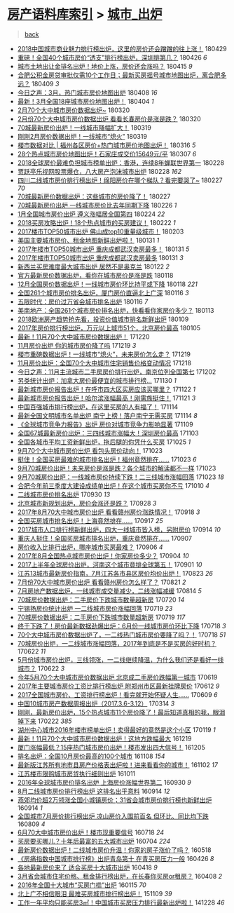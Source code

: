 [房产语料库索引](../../README.md)  > [城市_出炉](城市_出炉.md)
====
> [back](../README.md)

- [2018中国城市商业魅力排行榜出炉，这里的房价还会蹭蹭的往上涨！](http://jkwz.applinzi.com/ittc/7097371943122764806.html#2018%E4%B8%AD%E5%9B%BD%E5%9F%8E%E5%B8%82%E5%95%86%E4%B8%9A%E9%AD%85%E5%8A%9B%E6%8E%92%E8%A1%8C%E6%A6%9C%E5%87%BA%E7%82%89%EF%BC%8C%E8%BF%99%E9%87%8C%E7%9A%84%E6%88%BF%E4%BB%B7%E8%BF%98%E4%BC%9A%E8%B9%AD%E8%B9%AD%E7%9A%84%E5%BE%80%E4%B8%8A%E6%B6%A8%EF%BC%81) 180429  
- [重磅！全国40个城市房价“透支”排行榜出炉，深圳排第几？](http://jkwz.applinzi.com/ittc/7096356630105162758.html#%E9%87%8D%E7%A3%85%EF%BC%81%E5%85%A8%E5%9B%BD40%E4%B8%AA%E5%9F%8E%E5%B8%82%E6%88%BF%E4%BB%B7%E2%80%9C%E9%80%8F%E6%94%AF%E2%80%9D%E6%8E%92%E8%A1%8C%E6%A6%9C%E5%87%BA%E7%82%89%EF%BC%8C%E6%B7%B1%E5%9C%B3%E6%8E%92%E7%AC%AC%E5%87%A0%EF%BC%9F) 180426 *6* 
- [城市土地出让金排名出炉！地价上涨，房价还会涨吗？](http://jkwz.applinzi.com/ittc/7092165642876879883.html#%E5%9F%8E%E5%B8%82%E5%9C%9F%E5%9C%B0%E5%87%BA%E8%AE%A9%E9%87%91%E6%8E%92%E5%90%8D%E5%87%BA%E7%82%89%EF%BC%81%E5%9C%B0%E4%BB%B7%E4%B8%8A%E6%B6%A8%EF%BC%8C%E6%88%BF%E4%BB%B7%E8%BF%98%E4%BC%9A%E6%B6%A8%E5%90%97%EF%BC%9F) 180415 *9* 
- [合肥公积金房贷审批仅需10个工作日；最新买房摇号城市地图出炉，离合肥多远？](http://jkwz.applinzi.com/ittc/7090080698952320010.html#%E5%90%88%E8%82%A5%E5%85%AC%E7%A7%AF%E9%87%91%E6%88%BF%E8%B4%B7%E5%AE%A1%E6%89%B9%E4%BB%85%E9%9C%8010%E4%B8%AA%E5%B7%A5%E4%BD%9C%E6%97%A5%EF%BC%9B%E6%9C%80%E6%96%B0%E4%B9%B0%E6%88%BF%E6%91%87%E5%8F%B7%E5%9F%8E%E5%B8%82%E5%9C%B0%E5%9B%BE%E5%87%BA%E7%82%89%EF%BC%8C%E7%A6%BB%E5%90%88%E8%82%A5%E5%A4%9A%E8%BF%9C%EF%BC%9F) 180409 *3* 
- [今日之声：3月，热门城市房价地图出炉](http://jkwz.applinzi.com/ittc/7089513853228680203.html#%E4%BB%8A%E6%97%A5%E4%B9%8B%E5%A3%B0%EF%BC%9A3%E6%9C%88%EF%BC%8C%E7%83%AD%E9%97%A8%E5%9F%8E%E5%B8%82%E6%88%BF%E4%BB%B7%E5%9C%B0%E5%9B%BE%E5%87%BA%E7%82%89) 180408 *16* 
- [最新！3月全国18座城市房价地图出炉！](http://jkwz.applinzi.com/ittc/7088068670272308235.html#%E6%9C%80%E6%96%B0%EF%BC%813%E6%9C%88%E5%85%A8%E5%9B%BD18%E5%BA%A7%E5%9F%8E%E5%B8%82%E6%88%BF%E4%BB%B7%E5%9C%B0%E5%9B%BE%E5%87%BA%E7%82%89%EF%BC%81) 180404 *1* 
- [2月70个大中城市房价数据出炉~](http://jkwz.applinzi.com/ittc/7082510091901469713.html#2%E6%9C%8870%E4%B8%AA%E5%A4%A7%E4%B8%AD%E5%9F%8E%E5%B8%82%E6%88%BF%E4%BB%B7%E6%95%B0%E6%8D%AE%E5%87%BA%E7%82%89%7E) 180320  
- [2月份70个大中城市房价数据出炉 看看长春房价是涨是跌？](http://jkwz.applinzi.com/ittc/7082478171364787206.html#2%E6%9C%88%E4%BB%BD70%E4%B8%AA%E5%A4%A7%E4%B8%AD%E5%9F%8E%E5%B8%82%E6%88%BF%E4%BB%B7%E6%95%B0%E6%8D%AE%E5%87%BA%E7%82%89+%E7%9C%8B%E7%9C%8B%E9%95%BF%E6%98%A5%E6%88%BF%E4%BB%B7%E6%98%AF%E6%B6%A8%E6%98%AF%E8%B7%8C%EF%BC%9F) 180320  
- [70城最新房价出炉！一线城市降幅扩大！](http://jkwz.applinzi.com/ittc/7082198726812894224.html#70%E5%9F%8E%E6%9C%80%E6%96%B0%E6%88%BF%E4%BB%B7%E5%87%BA%E7%82%89%EF%BC%81%E4%B8%80%E7%BA%BF%E5%9F%8E%E5%B8%82%E9%99%8D%E5%B9%85%E6%89%A9%E5%A4%A7%EF%BC%81) 180319  
- [刚刚2月房价数据出炉！一线城市“熄火”](http://jkwz.applinzi.com/ittc/7082195696751215623.html#%E5%88%9A%E5%88%9A2%E6%9C%88%E6%88%BF%E4%BB%B7%E6%95%B0%E6%8D%AE%E5%87%BA%E7%82%89%EF%BC%81%E4%B8%80%E7%BA%BF%E5%9F%8E%E5%B8%82%E2%80%9C%E7%86%84%E7%81%AB%E2%80%9D) 180319  
- [楼市数据对比 | 福州各区房价+热门城市房价地图出炉！](http://jkwz.applinzi.com/ittc/7081167858430379015.html#%E6%A5%BC%E5%B8%82%E6%95%B0%E6%8D%AE%E5%AF%B9%E6%AF%94+%7C+%E7%A6%8F%E5%B7%9E%E5%90%84%E5%8C%BA%E6%88%BF%E4%BB%B7%2B%E7%83%AD%E9%97%A8%E5%9F%8E%E5%B8%82%E6%88%BF%E4%BB%B7%E5%9C%B0%E5%9B%BE%E5%87%BA%E7%82%89%EF%BC%81) 180316 *5* 
- [28个热点城市房价地图出炉！石家庄成交价15649元/平](http://jkwz.applinzi.com/ittc/7077848421602165777.html#28%E4%B8%AA%E7%83%AD%E7%82%B9%E5%9F%8E%E5%B8%82%E6%88%BF%E4%BB%B7%E5%9C%B0%E5%9B%BE%E5%87%BA%E7%82%89%EF%BC%81%E7%9F%B3%E5%AE%B6%E5%BA%84%E6%88%90%E4%BA%A4%E4%BB%B715649%E5%85%83%2F%E5%B9%B3) 180307 *6* 
- [2018全球房价最难负担城市榜单出炉：香港，连续8年蝉联世界第一](http://jkwz.applinzi.com/ittc/7075187309811336208.html#2018%E5%85%A8%E7%90%83%E6%88%BF%E4%BB%B7%E6%9C%80%E9%9A%BE%E8%B4%9F%E6%8B%85%E5%9F%8E%E5%B8%82%E6%A6%9C%E5%8D%95%E5%87%BA%E7%82%89%EF%BC%9A%E9%A6%99%E6%B8%AF%EF%BC%8C%E8%BF%9E%E7%BB%AD8%E5%B9%B4%E8%9D%89%E8%81%94%E4%B8%96%E7%95%8C%E7%AC%AC%E4%B8%80) 180228  
- [贾跃亭乐视网股票爆仓，八大房产泡沫城市出炉](http://jkwz.applinzi.com/ittc/7075122120499921927.html#%E8%B4%BE%E8%B7%83%E4%BA%AD%E4%B9%90%E8%A7%86%E7%BD%91%E8%82%A1%E7%A5%A8%E7%88%86%E4%BB%93%EF%BC%8C%E5%85%AB%E5%A4%A7%E6%88%BF%E4%BA%A7%E6%B3%A1%E6%B2%AB%E5%9F%8E%E5%B8%82%E5%87%BA%E7%82%89) 180228 *162* 
- [四川二线城市房价排行榜出炉！绵阳房价在哪个梯队？看完要哭了~](http://jkwz.applinzi.com/ittc/7074776404271301639.html#%E5%9B%9B%E5%B7%9D%E4%BA%8C%E7%BA%BF%E5%9F%8E%E5%B8%82%E6%88%BF%E4%BB%B7%E6%8E%92%E8%A1%8C%E6%A6%9C%E5%87%BA%E7%82%89%EF%BC%81%E7%BB%B5%E9%98%B3%E6%88%BF%E4%BB%B7%E5%9C%A8%E5%93%AA%E4%B8%AA%E6%A2%AF%E9%98%9F%EF%BC%9F%E7%9C%8B%E5%AE%8C%E8%A6%81%E5%93%AD%E4%BA%86%7E) 180227 *70* 
- [70城最新房价数据出炉：这些城市的房价降了！](http://jkwz.applinzi.com/ittc/7074683857628824587.html#70%E5%9F%8E%E6%9C%80%E6%96%B0%E6%88%BF%E4%BB%B7%E6%95%B0%E6%8D%AE%E5%87%BA%E7%82%89%EF%BC%9A%E8%BF%99%E4%BA%9B%E5%9F%8E%E5%B8%82%E7%9A%84%E6%88%BF%E4%BB%B7%E9%99%8D%E4%BA%86%EF%BC%81) 180227  
- [70城最新房价出炉 一线城市房价比去年同期下降](http://jkwz.applinzi.com/ittc/7074320695381459974.html#70%E5%9F%8E%E6%9C%80%E6%96%B0%E6%88%BF%E4%BB%B7%E5%87%BA%E7%82%89+%E4%B8%80%E7%BA%BF%E5%9F%8E%E5%B8%82%E6%88%BF%E4%BB%B7%E6%AF%94%E5%8E%BB%E5%B9%B4%E5%90%8C%E6%9C%9F%E4%B8%8B%E9%99%8D) 180226 *1* 
- [1月全国城市房价出炉 遵义涨幅居全国第四](http://jkwz.applinzi.com/ittc/7073699949131072519.html#1%E6%9C%88%E5%85%A8%E5%9B%BD%E5%9F%8E%E5%B8%82%E6%88%BF%E4%BB%B7%E5%87%BA%E7%82%89+%E9%81%B5%E4%B9%89%E6%B6%A8%E5%B9%85%E5%B1%85%E5%85%A8%E5%9B%BD%E7%AC%AC%E5%9B%9B) 180224 *22* 
- [2018买房攻略出炉！18个热点城市的买房建议！](http://jkwz.applinzi.com/ittc/7073010155816223754.html#2018%E4%B9%B0%E6%88%BF%E6%94%BB%E7%95%A5%E5%87%BA%E7%82%89%EF%BC%8118%E4%B8%AA%E7%83%AD%E7%82%B9%E5%9F%8E%E5%B8%82%E7%9A%84%E4%B9%B0%E6%88%BF%E5%BB%BA%E8%AE%AE%EF%BC%81) 180222 *1* 
- [2017楼市TOP50城市出炉 佛山成top10重量级城市！](http://jkwz.applinzi.com/ittc/7065728574546248721.html#2017%E6%A5%BC%E5%B8%82TOP50%E5%9F%8E%E5%B8%82%E5%87%BA%E7%82%89+%E4%BD%9B%E5%B1%B1%E6%88%90top10%E9%87%8D%E9%87%8F%E7%BA%A7%E5%9F%8E%E5%B8%82%EF%BC%81) 180203  
- [美国主要城市房价、租金地图新鲜出炉啦！](http://jkwz.applinzi.com/ittc/7064800711789773841.html#%E7%BE%8E%E5%9B%BD%E4%B8%BB%E8%A6%81%E5%9F%8E%E5%B8%82%E6%88%BF%E4%BB%B7%E3%80%81%E7%A7%9F%E9%87%91%E5%9C%B0%E5%9B%BE%E6%96%B0%E9%B2%9C%E5%87%BA%E7%82%89%E5%95%A6%EF%BC%81) 180131 *1* 
- [2017年楼市TOP50城市出炉 重庆成都武汉卖房最多！](http://jkwz.applinzi.com/ittc/7064753549286573066.html#2017%E5%B9%B4%E6%A5%BC%E5%B8%82TOP50%E5%9F%8E%E5%B8%82%E5%87%BA%E7%82%89+%E9%87%8D%E5%BA%86%E6%88%90%E9%83%BD%E6%AD%A6%E6%B1%89%E5%8D%96%E6%88%BF%E6%9C%80%E5%A4%9A%EF%BC%81) 180131 *5* 
- [2017年楼市TOP50城市出炉 重庆成都武汉卖房最多](http://jkwz.applinzi.com/ittc/7064636763211826182.html#2017%E5%B9%B4%E6%A5%BC%E5%B8%82TOP50%E5%9F%8E%E5%B8%82%E5%87%BA%E7%82%89+%E9%87%8D%E5%BA%86%E6%88%90%E9%83%BD%E6%AD%A6%E6%B1%89%E5%8D%96%E6%88%BF%E6%9C%80%E5%A4%9A) 180131 *3* 
- [新西兰买房难度最大城市出炉 居然不是奥克兰](http://jkwz.applinzi.com/ittc/7061329734388941834.html#%E6%96%B0%E8%A5%BF%E5%85%B0%E4%B9%B0%E6%88%BF%E9%9A%BE%E5%BA%A6%E6%9C%80%E5%A4%A7%E5%9F%8E%E5%B8%82%E5%87%BA%E7%82%89+%E5%B1%85%E7%84%B6%E4%B8%8D%E6%98%AF%E5%A5%A5%E5%85%8B%E5%85%B0) 180122 *2* 
- [官方最新房价数据出炉，看你在城市房价是涨是跌](http://jkwz.applinzi.com/ittc/7059912957046031366.html#%E5%AE%98%E6%96%B9%E6%9C%80%E6%96%B0%E6%88%BF%E4%BB%B7%E6%95%B0%E6%8D%AE%E5%87%BA%E7%82%89%EF%BC%8C%E7%9C%8B%E4%BD%A0%E5%9C%A8%E5%9F%8E%E5%B8%82%E6%88%BF%E4%BB%B7%E6%98%AF%E6%B6%A8%E6%98%AF%E8%B7%8C) 180118  
- [12月全国房价数据出炉！一线城市房价环比持平或下降](http://jkwz.applinzi.com/ittc/7059850782340285457.html#12%E6%9C%88%E5%85%A8%E5%9B%BD%E6%88%BF%E4%BB%B7%E6%95%B0%E6%8D%AE%E5%87%BA%E7%82%89%EF%BC%81%E4%B8%80%E7%BA%BF%E5%9F%8E%E5%B8%82%E6%88%BF%E4%BB%B7%E7%8E%AF%E6%AF%94%E6%8C%81%E5%B9%B3%E6%88%96%E4%B8%8B%E9%99%8D) 180118 *221* 
- [全国261个城市房价排名出炉，厦门房价直逼北上广深](http://jkwz.applinzi.com/ittc/7059281717745943568.html#%E5%85%A8%E5%9B%BD261%E4%B8%AA%E5%9F%8E%E5%B8%82%E6%88%BF%E4%BB%B7%E6%8E%92%E5%90%8D%E5%87%BA%E7%82%89%EF%BC%8C%E5%8E%A6%E9%97%A8%E6%88%BF%E4%BB%B7%E7%9B%B4%E9%80%BC%E5%8C%97%E4%B8%8A%E5%B9%BF%E6%B7%B1) 180116 *3* 
- [五限时代：房价过万省会城市排名出炉](http://jkwz.applinzi.com/ittc/7059170748256486416.html#%E4%BA%94%E9%99%90%E6%97%B6%E4%BB%A3%EF%BC%9A%E6%88%BF%E4%BB%B7%E8%BF%87%E4%B8%87%E7%9C%81%E4%BC%9A%E5%9F%8E%E5%B8%82%E6%8E%92%E5%90%8D%E5%87%BA%E7%82%89) 180116 *7* 
- [美南地产：全国261个城市房价排名出炉，快看看你家房价多少？](http://jkwz.applinzi.com/ittc/7058023132638479366.html#%E7%BE%8E%E5%8D%97%E5%9C%B0%E4%BA%A7%EF%BC%9A%E5%85%A8%E5%9B%BD261%E4%B8%AA%E5%9F%8E%E5%B8%82%E6%88%BF%E4%BB%B7%E6%8E%92%E5%90%8D%E5%87%BA%E7%82%89%EF%BC%8C%E5%BF%AB%E7%9C%8B%E7%9C%8B%E4%BD%A0%E5%AE%B6%E6%88%BF%E4%BB%B7%E5%A4%9A%E5%B0%91%EF%BC%9F) 180113  
- [2018欧洲房产趋势抢先看，投资价值城市排名新鲜出炉](http://jkwz.applinzi.com/ittc/7056514673656988682.html#2018%E6%AC%A7%E6%B4%B2%E6%88%BF%E4%BA%A7%E8%B6%8B%E5%8A%BF%E6%8A%A2%E5%85%88%E7%9C%8B%EF%BC%8C%E6%8A%95%E8%B5%84%E4%BB%B7%E5%80%BC%E5%9F%8E%E5%B8%82%E6%8E%92%E5%90%8D%E6%96%B0%E9%B2%9C%E5%87%BA%E7%82%89) 180109  
- [2017年房价排行榜出炉，万元以上城市51个，北京房价最高](http://jkwz.applinzi.com/ittc/7055040695931241483.html#2017%E5%B9%B4%E6%88%BF%E4%BB%B7%E6%8E%92%E8%A1%8C%E6%A6%9C%E5%87%BA%E7%82%89%EF%BC%8C%E4%B8%87%E5%85%83%E4%BB%A5%E4%B8%8A%E5%9F%8E%E5%B8%8251%E4%B8%AA%EF%BC%8C%E5%8C%97%E4%BA%AC%E6%88%BF%E4%BB%B7%E6%9C%80%E9%AB%98) 180105  
- [最新！11月70个大中城市房价数据出炉！](http://jkwz.applinzi.com/ittc/7049202900339786769.html#%E6%9C%80%E6%96%B0%EF%BC%8111%E6%9C%8870%E4%B8%AA%E5%A4%A7%E4%B8%AD%E5%9F%8E%E5%B8%82%E6%88%BF%E4%BB%B7%E6%95%B0%E6%8D%AE%E5%87%BA%E7%82%89%EF%BC%81) 171220  
- [11月房价出炉 你的城市房价降了吗](http://jkwz.applinzi.com/ittc/7048757259721507857.html#11%E6%9C%88%E6%88%BF%E4%BB%B7%E5%87%BA%E7%82%89+%E4%BD%A0%E7%9A%84%E5%9F%8E%E5%B8%82%E6%88%BF%E4%BB%B7%E9%99%8D%E4%BA%86%E5%90%97) 171219 *3* 
- [楼市重磅数据出炉！一线城市“熄火”，未来房价怎么走？](http://jkwz.applinzi.com/ittc/7048710931113051153.html#%E6%A5%BC%E5%B8%82%E9%87%8D%E7%A3%85%E6%95%B0%E6%8D%AE%E5%87%BA%E7%82%89%EF%BC%81%E4%B8%80%E7%BA%BF%E5%9F%8E%E5%B8%82%E2%80%9C%E7%86%84%E7%81%AB%E2%80%9D%EF%BC%8C%E6%9C%AA%E6%9D%A5%E6%88%BF%E4%BB%B7%E6%80%8E%E4%B9%88%E8%B5%B0%EF%BC%9F) 171219  
- [11月房价出炉：全国70个大中城市住宅销售价格变动情况](http://jkwz.applinzi.com/ittc/7048462745647711248.html#11%E6%9C%88%E6%88%BF%E4%BB%B7%E5%87%BA%E7%82%89%EF%BC%9A%E5%85%A8%E5%9B%BD70%E4%B8%AA%E5%A4%A7%E4%B8%AD%E5%9F%8E%E5%B8%82%E4%BD%8F%E5%AE%85%E9%94%80%E5%94%AE%E4%BB%B7%E6%A0%BC%E5%8F%98%E5%8A%A8%E6%83%85%E5%86%B5) 171218  
- [今日之声：11月主流城市二手房房价排行出炉，南京位列全国第七](http://jkwz.applinzi.com/ittc/7042613662487938064.html#%E4%BB%8A%E6%97%A5%E4%B9%8B%E5%A3%B0%EF%BC%9A11%E6%9C%88%E4%B8%BB%E6%B5%81%E5%9F%8E%E5%B8%82%E4%BA%8C%E6%89%8B%E6%88%BF%E6%88%BF%E4%BB%B7%E6%8E%92%E8%A1%8C%E5%87%BA%E7%82%89%EF%BC%8C%E5%8D%97%E4%BA%AC%E4%BD%8D%E5%88%97%E5%85%A8%E5%9B%BD%E7%AC%AC%E4%B8%83) 171202  
- [另类统计出炉：加拿大房价最便宜的城市排行榜...](http://jkwz.applinzi.com/ittc/7041703401610544145.html#%E5%8F%A6%E7%B1%BB%E7%BB%9F%E8%AE%A1%E5%87%BA%E7%82%89%EF%BC%9A%E5%8A%A0%E6%8B%BF%E5%A4%A7%E6%88%BF%E4%BB%B7%E6%9C%80%E4%BE%BF%E5%AE%9C%E7%9A%84%E5%9F%8E%E5%B8%82%E6%8E%92%E8%A1%8C%E6%A6%9C...) 171130 *1* 
- [最新城市房价报告出炉！在呼市四大区买房应该买哪里？](http://jkwz.applinzi.com/ittc/7038689215406146576.html#%E6%9C%80%E6%96%B0%E5%9F%8E%E5%B8%82%E6%88%BF%E4%BB%B7%E6%8A%A5%E5%91%8A%E5%87%BA%E7%82%89%EF%BC%81%E5%9C%A8%E5%91%BC%E5%B8%82%E5%9B%9B%E5%A4%A7%E5%8C%BA%E4%B9%B0%E6%88%BF%E5%BA%94%E8%AF%A5%E4%B9%B0%E5%93%AA%E9%87%8C%EF%BC%9F) 171122 *1* 
- [最新城市房价报告出炉！哈尔滨涨幅最高！刚需族挺住！](http://jkwz.applinzi.com/ittc/7038309426283414545.html#%E6%9C%80%E6%96%B0%E5%9F%8E%E5%B8%82%E6%88%BF%E4%BB%B7%E6%8A%A5%E5%91%8A%E5%87%BA%E7%82%89%EF%BC%81%E5%93%88%E5%B0%94%E6%BB%A8%E6%B6%A8%E5%B9%85%E6%9C%80%E9%AB%98%EF%BC%81%E5%88%9A%E9%9C%80%E6%97%8F%E6%8C%BA%E4%BD%8F%EF%BC%81) 171121 *3* 
- [中国百强城市排行榜出炉，在这里买房的人有福了！](http://jkwz.applinzi.com/ittc/7035842236997174288.html#%E4%B8%AD%E5%9B%BD%E7%99%BE%E5%BC%BA%E5%9F%8E%E5%B8%82%E6%8E%92%E8%A1%8C%E6%A6%9C%E5%87%BA%E7%82%89%EF%BC%8C%E5%9C%A8%E8%BF%99%E9%87%8C%E4%B9%B0%E6%88%BF%E7%9A%84%E4%BA%BA%E6%9C%89%E7%A6%8F%E4%BA%86%EF%BC%81) 171114  
- [最新全国文明城市名单出炉 南宁上榜！落户南宁无需买房](http://jkwz.applinzi.com/ittc/7035821426270012433.html#%E6%9C%80%E6%96%B0%E5%85%A8%E5%9B%BD%E6%96%87%E6%98%8E%E5%9F%8E%E5%B8%82%E5%90%8D%E5%8D%95%E5%87%BA%E7%82%89+%E5%8D%97%E5%AE%81%E4%B8%8A%E6%A6%9C%EF%BC%81%E8%90%BD%E6%88%B7%E5%8D%97%E5%AE%81%E6%97%A0%E9%9C%80%E4%B9%B0%E6%88%BF) 171114 *8* 
- [《全球城市竞争力报告》出炉 房价对城市竞争力影响显著](http://jkwz.applinzi.com/ittc/7033964416083690513.html#%E3%80%8A%E5%85%A8%E7%90%83%E5%9F%8E%E5%B8%82%E7%AB%9E%E4%BA%89%E5%8A%9B%E6%8A%A5%E5%91%8A%E3%80%8B%E5%87%BA%E7%82%89+%E6%88%BF%E4%BB%B7%E5%AF%B9%E5%9F%8E%E5%B8%82%E7%AB%9E%E4%BA%89%E5%8A%9B%E5%BD%B1%E5%93%8D%E6%98%BE%E8%91%97) 171109  
- [全国67城最新房价出炉：三四线城市涨幅大！深圳房价最高](http://jkwz.applinzi.com/ittc/7031680375808590865.html#%E5%85%A8%E5%9B%BD67%E5%9F%8E%E6%9C%80%E6%96%B0%E6%88%BF%E4%BB%B7%E5%87%BA%E7%82%89%EF%BC%9A%E4%B8%89%E5%9B%9B%E7%BA%BF%E5%9F%8E%E5%B8%82%E6%B6%A8%E5%B9%85%E5%A4%A7%EF%BC%81%E6%B7%B1%E5%9C%B3%E6%88%BF%E4%BB%B7%E6%9C%80%E9%AB%98) 171103  
- [全国各城市平均工资新鲜出炉，拖后腿的你凭什么买房](http://jkwz.applinzi.com/ittc/7028326963700302864.html#%E5%85%A8%E5%9B%BD%E5%90%84%E5%9F%8E%E5%B8%82%E5%B9%B3%E5%9D%87%E5%B7%A5%E8%B5%84%E6%96%B0%E9%B2%9C%E5%87%BA%E7%82%89%EF%BC%8C%E6%8B%96%E5%90%8E%E8%85%BF%E7%9A%84%E4%BD%A0%E5%87%AD%E4%BB%80%E4%B9%88%E4%B9%B0%E6%88%BF) 171025 *1* 
- [9月70个大中城市房价出炉 看包头房价动向！](http://jkwz.applinzi.com/ittc/7027761769534194705.html#9%E6%9C%8870%E4%B8%AA%E5%A4%A7%E4%B8%AD%E5%9F%8E%E5%B8%82%E6%88%BF%E4%BB%B7%E5%87%BA%E7%82%89+%E7%9C%8B%E5%8C%85%E5%A4%B4%E6%88%BF%E4%BB%B7%E5%8A%A8%E5%90%91%EF%BC%81) 171023  
- [挺住！全国买房最难的城市排名出炉！福州竟然排在……](http://jkwz.applinzi.com/ittc/7027709359558231056.html#%E6%8C%BA%E4%BD%8F%EF%BC%81%E5%85%A8%E5%9B%BD%E4%B9%B0%E6%88%BF%E6%9C%80%E9%9A%BE%E7%9A%84%E5%9F%8E%E5%B8%82%E6%8E%92%E5%90%8D%E5%87%BA%E7%82%89%EF%BC%81%E7%A6%8F%E5%B7%9E%E7%AB%9F%E7%84%B6%E6%8E%92%E5%9C%A8%E2%80%A6%E2%80%A6) 171023 *6* 
- [9月70城房价出炉！未来房价是涨是跌？各个城市的解读都不一样](http://jkwz.applinzi.com/ittc/7027673892213228561.html#9%E6%9C%8870%E5%9F%8E%E6%88%BF%E4%BB%B7%E5%87%BA%E7%82%89%EF%BC%81%E6%9C%AA%E6%9D%A5%E6%88%BF%E4%BB%B7%E6%98%AF%E6%B6%A8%E6%98%AF%E8%B7%8C%EF%BC%9F%E5%90%84%E4%B8%AA%E5%9F%8E%E5%B8%82%E7%9A%84%E8%A7%A3%E8%AF%BB%E9%83%BD%E4%B8%8D%E4%B8%80%E6%A0%B7) 171023  
- [9月70城房价出炉：一线城市房价持续下跌！二三线城市涨幅回落](http://jkwz.applinzi.com/ittc/7027673892162896913.html#9%E6%9C%8870%E5%9F%8E%E6%88%BF%E4%BB%B7%E5%87%BA%E7%82%89%EF%BC%9A%E4%B8%80%E7%BA%BF%E5%9F%8E%E5%B8%82%E6%88%BF%E4%BB%B7%E6%8C%81%E7%BB%AD%E4%B8%8B%E8%B7%8C%EF%BC%81%E4%BA%8C%E4%B8%89%E7%BA%BF%E5%9F%8E%E5%B8%82%E6%B6%A8%E5%B9%85%E5%9B%9E%E8%90%BD) 171023 *18* 
- [合肥今年前三季度大建设成绩单出炉！在这个城市买房你不亏](http://jkwz.applinzi.com/ittc/7022592425611232273.html#%E5%90%88%E8%82%A5%E4%BB%8A%E5%B9%B4%E5%89%8D%E4%B8%89%E5%AD%A3%E5%BA%A6%E5%A4%A7%E5%BB%BA%E8%AE%BE%E6%88%90%E7%BB%A9%E5%8D%95%E5%87%BA%E7%82%89%EF%BC%81%E5%9C%A8%E8%BF%99%E4%B8%AA%E5%9F%8E%E5%B8%82%E4%B9%B0%E6%88%BF%E4%BD%A0%E4%B8%8D%E4%BA%8F) 171010 *4* 
- [二线城市房价排名出炉](http://jkwz.applinzi.com/ittc/7019070625061274640.html#%E4%BA%8C%E7%BA%BF%E5%9F%8E%E5%B8%82%E6%88%BF%E4%BB%B7%E6%8E%92%E5%90%8D%E5%87%BA%E7%82%89) 170930 *13* 
- [北京城市新规划出炉，房价会涨还是跌？](http://jkwz.applinzi.com/ittc/7018452959342625809.html#%E5%8C%97%E4%BA%AC%E5%9F%8E%E5%B8%82%E6%96%B0%E8%A7%84%E5%88%92%E5%87%BA%E7%82%89%EF%BC%8C%E6%88%BF%E4%BB%B7%E4%BC%9A%E6%B6%A8%E8%BF%98%E6%98%AF%E8%B7%8C%EF%BC%9F) 170928 *3* 
- [2017年8月70大中城市房价出炉 看看赣州房价涨跌情况！](http://jkwz.applinzi.com/ittc/7014689879320167440.html#2017%E5%B9%B48%E6%9C%8870%E5%A4%A7%E4%B8%AD%E5%9F%8E%E5%B8%82%E6%88%BF%E4%BB%B7%E5%87%BA%E7%82%89+%E7%9C%8B%E7%9C%8B%E8%B5%A3%E5%B7%9E%E6%88%BF%E4%BB%B7%E6%B6%A8%E8%B7%8C%E6%83%85%E5%86%B5%EF%BC%81) 170918 *3* 
- [全国买房城市排名出炉！上海竟然排在……](http://jkwz.applinzi.com/ittc/7014412326357435409.html#%E5%85%A8%E5%9B%BD%E4%B9%B0%E6%88%BF%E5%9F%8E%E5%B8%82%E6%8E%92%E5%90%8D%E5%87%BA%E7%82%89%EF%BC%81%E4%B8%8A%E6%B5%B7%E7%AB%9F%E7%84%B6%E6%8E%92%E5%9C%A8%E2%80%A6%E2%80%A6) 170917 *25* 
- [2017城市人口排行榜新鲜出炉，四大一线城市皆入榜，另附房价](http://jkwz.applinzi.com/ittc/7013182086209602576.html#2017%E5%9F%8E%E5%B8%82%E4%BA%BA%E5%8F%A3%E6%8E%92%E8%A1%8C%E6%A6%9C%E6%96%B0%E9%B2%9C%E5%87%BA%E7%82%89%EF%BC%8C%E5%9B%9B%E5%A4%A7%E4%B8%80%E7%BA%BF%E5%9F%8E%E5%B8%82%E7%9A%86%E5%85%A5%E6%A6%9C%EF%BC%8C%E5%8F%A6%E9%99%84%E6%88%BF%E4%BB%B7) 170914 *10* 
- [重庆人挺住！全国买房城市排名出炉，重庆竟然排在……](http://jkwz.applinzi.com/ittc/7010688095266292497.html#%E9%87%8D%E5%BA%86%E4%BA%BA%E6%8C%BA%E4%BD%8F%EF%BC%81%E5%85%A8%E5%9B%BD%E4%B9%B0%E6%88%BF%E5%9F%8E%E5%B8%82%E6%8E%92%E5%90%8D%E5%87%BA%E7%82%89%EF%BC%8C%E9%87%8D%E5%BA%86%E7%AB%9F%E7%84%B6%E6%8E%92%E5%9C%A8%E2%80%A6%E2%80%A6) 170907  
- [房价收入比排行出炉，哪座城市买房最难？](http://jkwz.applinzi.com/ittc/7010156620934546449.html#%E6%88%BF%E4%BB%B7%E6%94%B6%E5%85%A5%E6%AF%94%E6%8E%92%E8%A1%8C%E5%87%BA%E7%82%89%EF%BC%8C%E5%93%AA%E5%BA%A7%E5%9F%8E%E5%B8%82%E4%B9%B0%E6%88%BF%E6%9C%80%E9%9A%BE%EF%BC%9F) 170906 *4* 
- [2017年8月全国热点城市房价出炉！你家房价多少？](http://jkwz.applinzi.com/ittc/7009483663811822608.html#2017%E5%B9%B48%E6%9C%88%E5%85%A8%E5%9B%BD%E7%83%AD%E7%82%B9%E5%9F%8E%E5%B8%82%E6%88%BF%E4%BB%B7%E5%87%BA%E7%82%89%EF%BC%81%E4%BD%A0%E5%AE%B6%E6%88%BF%E4%BB%B7%E5%A4%9A%E5%B0%91%EF%BC%9F) 170904 *10* 
- [2017上半年全球房价出炉，河南这个城市竟排全球第五！](http://jkwz.applinzi.com/ittc/7008406818253177873.html#2017%E4%B8%8A%E5%8D%8A%E5%B9%B4%E5%85%A8%E7%90%83%E6%88%BF%E4%BB%B7%E5%87%BA%E7%82%89%EF%BC%8C%E6%B2%B3%E5%8D%97%E8%BF%99%E4%B8%AA%E5%9F%8E%E5%B8%82%E7%AB%9F%E6%8E%92%E5%85%A8%E7%90%83%E7%AC%AC%E4%BA%94%EF%BC%81) 170901 *10* 
- [江苏13城市最新房价指南，7月江苏各市县区房价均价出炉！](http://jkwz.applinzi.com/ittc/7005073289960227856.html#%E6%B1%9F%E8%8B%8F13%E5%9F%8E%E5%B8%82%E6%9C%80%E6%96%B0%E6%88%BF%E4%BB%B7%E6%8C%87%E5%8D%97%EF%BC%8C7%E6%9C%88%E6%B1%9F%E8%8B%8F%E5%90%84%E5%B8%82%E5%8E%BF%E5%8C%BA%E6%88%BF%E4%BB%B7%E5%9D%87%E4%BB%B7%E5%87%BA%E7%82%89%EF%BC%81) 170823 *26* 
- [7月份70大中城市房价出炉 看看赣州房价怎么样了？](http://jkwz.applinzi.com/ittc/7004279729153377297.html#7%E6%9C%88%E4%BB%BD70%E5%A4%A7%E4%B8%AD%E5%9F%8E%E5%B8%82%E6%88%BF%E4%BB%B7%E5%87%BA%E7%82%89+%E7%9C%8B%E7%9C%8B%E8%B5%A3%E5%B7%9E%E6%88%BF%E4%BB%B7%E6%80%8E%E4%B9%88%E6%A0%B7%E4%BA%86%EF%BC%9F) 170821 *2* 
- [7月房地产数据出炉，一线城市成交量减少，二线涨幅减缓](http://jkwz.applinzi.com/ittc/7001706275929588752.html#7%E6%9C%88%E6%88%BF%E5%9C%B0%E4%BA%A7%E6%95%B0%E6%8D%AE%E5%87%BA%E7%82%89%EF%BC%8C%E4%B8%80%E7%BA%BF%E5%9F%8E%E5%B8%82%E6%88%90%E4%BA%A4%E9%87%8F%E5%87%8F%E5%B0%91%EF%BC%8C%E4%BA%8C%E7%BA%BF%E6%B6%A8%E5%B9%85%E5%87%8F%E7%BC%93) 170814 *5* 
- [70城房价数据出炉：二手房价下跌城市数量超新房](http://jkwz.applinzi.com/ittc/6992304656775382032.html#70%E5%9F%8E%E6%88%BF%E4%BB%B7%E6%95%B0%E6%8D%AE%E5%87%BA%E7%82%89%EF%BC%9A%E4%BA%8C%E6%89%8B%E6%88%BF%E4%BB%B7%E4%B8%8B%E8%B7%8C%E5%9F%8E%E5%B8%82%E6%95%B0%E9%87%8F%E8%B6%85%E6%96%B0%E6%88%BF) 170720 *14* 
- [宁锡扬房价统计出炉 一二线城市房价涨幅回落](http://jkwz.applinzi.com/ittc/6991905226712679440.html#%E5%AE%81%E9%94%A1%E6%89%AC%E6%88%BF%E4%BB%B7%E7%BB%9F%E8%AE%A1%E5%87%BA%E7%82%89+%E4%B8%80%E4%BA%8C%E7%BA%BF%E5%9F%8E%E5%B8%82%E6%88%BF%E4%BB%B7%E6%B6%A8%E5%B9%85%E5%9B%9E%E8%90%BD) 170719 *23* 
- [70城房价数据出炉：二手房价下跌城市数量超新房](http://jkwz.applinzi.com/ittc/6991797846565979153.html#70%E5%9F%8E%E6%88%BF%E4%BB%B7%E6%95%B0%E6%8D%AE%E5%87%BA%E7%82%89%EF%BC%9A%E4%BA%8C%E6%89%8B%E6%88%BF%E4%BB%B7%E4%B8%8B%E8%B7%8C%E5%9F%8E%E5%B8%82%E6%95%B0%E9%87%8F%E8%B6%85%E6%96%B0%E6%88%BF) 170719 *117* 
- [终于下跌了！房价最新数据劲爆出炉：6月份一线城市房价环比下降](http://jkwz.applinzi.com/ittc/6991779267963520016.html#%E7%BB%88%E4%BA%8E%E4%B8%8B%E8%B7%8C%E4%BA%86%EF%BC%81%E6%88%BF%E4%BB%B7%E6%9C%80%E6%96%B0%E6%95%B0%E6%8D%AE%E5%8A%B2%E7%88%86%E5%87%BA%E7%82%89%EF%BC%9A6%E6%9C%88%E4%BB%BD%E4%B8%80%E7%BA%BF%E5%9F%8E%E5%B8%82%E6%88%BF%E4%BB%B7%E7%8E%AF%E6%AF%94%E4%B8%8B%E9%99%8D) 170718 *3* 
- [70个大中城市房价数据出炉了，一二线热门城市房价要降了吗？！](http://jkwz.applinzi.com/ittc/6991739051227743249.html#70%E4%B8%AA%E5%A4%A7%E4%B8%AD%E5%9F%8E%E5%B8%82%E6%88%BF%E4%BB%B7%E6%95%B0%E6%8D%AE%E5%87%BA%E7%82%89%E4%BA%86%EF%BC%8C%E4%B8%80%E4%BA%8C%E7%BA%BF%E7%83%AD%E9%97%A8%E5%9F%8E%E5%B8%82%E6%88%BF%E4%BB%B7%E8%A6%81%E9%99%8D%E4%BA%86%E5%90%97%EF%BC%9F%EF%BC%81) 170718 *51* 
- [70城房价出炉，一二线城市涨幅回落，2017年到底是不是买房的好时机？](http://jkwz.applinzi.com/ittc/6982004391115490309.html#70%E5%9F%8E%E6%88%BF%E4%BB%B7%E5%87%BA%E7%82%89%EF%BC%8C%E4%B8%80%E4%BA%8C%E7%BA%BF%E5%9F%8E%E5%B8%82%E6%B6%A8%E5%B9%85%E5%9B%9E%E8%90%BD%EF%BC%8C2017%E5%B9%B4%E5%88%B0%E5%BA%95%E6%98%AF%E4%B8%8D%E6%98%AF%E4%B9%B0%E6%88%BF%E7%9A%84%E5%A5%BD%E6%97%B6%E6%9C%BA%EF%BC%9F) 170622 *11* 
- [5月份城市房价出炉，三线领涨，一二线继续降温，为什么我们还是看好一线城市？](http://jkwz.applinzi.com/ittc/6981617477539595268.html#5%E6%9C%88%E4%BB%BD%E5%9F%8E%E5%B8%82%E6%88%BF%E4%BB%B7%E5%87%BA%E7%82%89%EF%BC%8C%E4%B8%89%E7%BA%BF%E9%A2%86%E6%B6%A8%EF%BC%8C%E4%B8%80%E4%BA%8C%E7%BA%BF%E7%BB%A7%E7%BB%AD%E9%99%8D%E6%B8%A9%EF%BC%8C%E4%B8%BA%E4%BB%80%E4%B9%88%E6%88%91%E4%BB%AC%E8%BF%98%E6%98%AF%E7%9C%8B%E5%A5%BD%E4%B8%80%E7%BA%BF%E5%9F%8E%E5%B8%82%EF%BC%9F) 170622 *3* 
- [今年5月70个大中城市房价数据出炉 北京成二手房价跌幅第一城市](http://jkwz.applinzi.com/ittc/6980939353046909956.html#%E4%BB%8A%E5%B9%B45%E6%9C%8870%E4%B8%AA%E5%A4%A7%E4%B8%AD%E5%9F%8E%E5%B8%82%E6%88%BF%E4%BB%B7%E6%95%B0%E6%8D%AE%E5%87%BA%E7%82%89+%E5%8C%97%E4%BA%AC%E6%88%90%E4%BA%8C%E6%89%8B%E6%88%BF%E4%BB%B7%E8%B7%8C%E5%B9%85%E7%AC%AC%E4%B8%80%E5%9F%8E%E5%B8%82) 170619  
- [2017年主要城市房价工资比排行榜出炉 附郑州市区最新挂牌房价](http://jkwz.applinzi.com/ittc/6978287075307553797.html#2017%E5%B9%B4%E4%B8%BB%E8%A6%81%E5%9F%8E%E5%B8%82%E6%88%BF%E4%BB%B7%E5%B7%A5%E8%B5%84%E6%AF%94%E6%8E%92%E8%A1%8C%E6%A6%9C%E5%87%BA%E7%82%89+%E9%99%84%E9%83%91%E5%B7%9E%E5%B8%82%E5%8C%BA%E6%9C%80%E6%96%B0%E6%8C%82%E7%89%8C%E6%88%BF%E4%BB%B7) 170612 *9* 
- [2017全国城市房价、工资排行榜出炉！看完就开始怀疑人生……](http://jkwz.applinzi.com/ittc/6977186833438868485.html#2017%E5%85%A8%E5%9B%BD%E5%9F%8E%E5%B8%82%E6%88%BF%E4%BB%B7%E3%80%81%E5%B7%A5%E8%B5%84%E6%8E%92%E8%A1%8C%E6%A6%9C%E5%87%BA%E7%82%89%EF%BC%81%E7%9C%8B%E5%AE%8C%E5%B0%B1%E5%BC%80%E5%A7%8B%E6%80%80%E7%96%91%E4%BA%BA%E7%94%9F%E2%80%A6%E2%80%A6) 170609 *6* 
- [中国10城市房产数据周报出炉（2017.3.6-3.12）](http://jkwz.applinzi.com/ittc/6944831073086342149.html#%E4%B8%AD%E5%9B%BD10%E5%9F%8E%E5%B8%82%E6%88%BF%E4%BA%A7%E6%95%B0%E6%8D%AE%E5%91%A8%E6%8A%A5%E5%87%BA%E7%82%89%EF%BC%882017.3.6-3.12%EF%BC%89) 170314 *3* 
- [刚刚，最新房价出炉，15个热点城市11个房价降了！最后知道真相的我，眼泪掉下来](http://jkwz.applinzi.com/ittc/6937512612995793924.html#%E5%88%9A%E5%88%9A%EF%BC%8C%E6%9C%80%E6%96%B0%E6%88%BF%E4%BB%B7%E5%87%BA%E7%82%89%EF%BC%8C15%E4%B8%AA%E7%83%AD%E7%82%B9%E5%9F%8E%E5%B8%8211%E4%B8%AA%E6%88%BF%E4%BB%B7%E9%99%8D%E4%BA%86%EF%BC%81%E6%9C%80%E5%90%8E%E7%9F%A5%E9%81%93%E7%9C%9F%E7%9B%B8%E7%9A%84%E6%88%91%EF%BC%8C%E7%9C%BC%E6%B3%AA%E6%8E%89%E4%B8%8B%E6%9D%A5) 170222 *385* 
- [湖州中心城市2016年楼市榜单出炉！卖得最好的竟然是这个小区](http://jkwz.applinzi.com/ittc/6924893539074049028.html#%E6%B9%96%E5%B7%9E%E4%B8%AD%E5%BF%83%E5%9F%8E%E5%B8%822016%E5%B9%B4%E6%A5%BC%E5%B8%82%E6%A6%9C%E5%8D%95%E5%87%BA%E7%82%89%EF%BC%81%E5%8D%96%E5%BE%97%E6%9C%80%E5%A5%BD%E7%9A%84%E7%AB%9F%E7%84%B6%E6%98%AF%E8%BF%99%E4%B8%AA%E5%B0%8F%E5%8C%BA) 170119 *1* 
- [最新！11月70个大中城市房价数据出炉！这地方跌幅最大](http://jkwz.applinzi.com/ittc/6913359826515395588.html#%E6%9C%80%E6%96%B0%EF%BC%8111%E6%9C%8870%E4%B8%AA%E5%A4%A7%E4%B8%AD%E5%9F%8E%E5%B8%82%E6%88%BF%E4%BB%B7%E6%95%B0%E6%8D%AE%E5%87%BA%E7%82%89%EF%BC%81%E8%BF%99%E5%9C%B0%E6%96%B9%E8%B7%8C%E5%B9%85%E6%9C%80%E5%A4%A7) 161219  
- [厦门涨幅最低？15座热门城市房价出炉！楼市发出四大信号！](http://jkwz.applinzi.com/ittc/6908062254846444549.html#%E5%8E%A6%E9%97%A8%E6%B6%A8%E5%B9%85%E6%9C%80%E4%BD%8E%EF%BC%9F15%E5%BA%A7%E7%83%AD%E9%97%A8%E5%9F%8E%E5%B8%82%E6%88%BF%E4%BB%B7%E5%87%BA%E7%82%89%EF%BC%81%E6%A5%BC%E5%B8%82%E5%8F%91%E5%87%BA%E5%9B%9B%E5%A4%A7%E4%BF%A1%E5%8F%B7%EF%BC%81) 161205  
- [排名出炉：全国10月房价最高的100个城市](http://jkwz.applinzi.com/ittc/6897748253432349701.html#%E6%8E%92%E5%90%8D%E5%87%BA%E7%82%89%EF%BC%9A%E5%85%A8%E5%9B%BD10%E6%9C%88%E6%88%BF%E4%BB%B7%E6%9C%80%E9%AB%98%E7%9A%84100%E4%B8%AA%E5%9F%8E%E5%B8%82) 161108 *154* 
- [最新版江苏所有地市县房产价格表出炉啦！进来看看你的城市！](http://jkwz.applinzi.com/ittc/6896019230087971845.html#%E6%9C%80%E6%96%B0%E7%89%88%E6%B1%9F%E8%8B%8F%E6%89%80%E6%9C%89%E5%9C%B0%E5%B8%82%E5%8E%BF%E6%88%BF%E4%BA%A7%E4%BB%B7%E6%A0%BC%E8%A1%A8%E5%87%BA%E7%82%89%E5%95%A6%EF%BC%81%E8%BF%9B%E6%9D%A5%E7%9C%8B%E7%9C%8B%E4%BD%A0%E7%9A%84%E5%9F%8E%E5%B8%82%EF%BC%81) 161102 *17* 
- [江苏楼市限购城市房贷执行细则出炉](http://jkwz.applinzi.com/ittc/6887669793414448133.html#%E6%B1%9F%E8%8B%8F%E6%A5%BC%E5%B8%82%E9%99%90%E8%B4%AD%E5%9F%8E%E5%B8%82%E6%88%BF%E8%B4%B7%E6%89%A7%E8%A1%8C%E7%BB%86%E5%88%99%E5%87%BA%E7%82%89) 161011  
- [2016年全球城市房价排名出炉 上海房价涨幅世界第二](http://jkwz.applinzi.com/ittc/6883617430433170436.html#2016%E5%B9%B4%E5%85%A8%E7%90%83%E5%9F%8E%E5%B8%82%E6%88%BF%E4%BB%B7%E6%8E%92%E5%90%8D%E5%87%BA%E7%82%89+%E4%B8%8A%E6%B5%B7%E6%88%BF%E4%BB%B7%E6%B6%A8%E5%B9%85%E4%B8%96%E7%95%8C%E7%AC%AC%E4%BA%8C) 160930 *9* 
- [8月二线城市房价排行榜出炉 这排名出乎意料](http://jkwz.applinzi.com/ittc/6877724621142492164.html#8%E6%9C%88%E4%BA%8C%E7%BA%BF%E5%9F%8E%E5%B8%82%E6%88%BF%E4%BB%B7%E6%8E%92%E8%A1%8C%E6%A6%9C%E5%87%BA%E7%82%89+%E8%BF%99%E6%8E%92%E5%90%8D%E5%87%BA%E4%B9%8E%E6%84%8F%E6%96%99) 160914 *12* 
- [燕郊均价超2万领涨全国小城镇房价；31省会城市房价排行榜也新鲜出炉](http://jkwz.applinzi.com/ittc/6877679571402490885.html#%E7%87%95%E9%83%8A%E5%9D%87%E4%BB%B7%E8%B6%852%E4%B8%87%E9%A2%86%E6%B6%A8%E5%85%A8%E5%9B%BD%E5%B0%8F%E5%9F%8E%E9%95%87%E6%88%BF%E4%BB%B7%EF%BC%9B31%E7%9C%81%E4%BC%9A%E5%9F%8E%E5%B8%82%E6%88%BF%E4%BB%B7%E6%8E%92%E8%A1%8C%E6%A6%9C%E4%B9%9F%E6%96%B0%E9%B2%9C%E5%87%BA%E7%82%89) 160914 *1* 
- [全国城市7月房价排行榜出炉 凉山房价入围前百名 但环比、同比均下跌](http://jkwz.applinzi.com/ittc/6864347708965520388.html#%E5%85%A8%E5%9B%BD%E5%9F%8E%E5%B8%827%E6%9C%88%E6%88%BF%E4%BB%B7%E6%8E%92%E8%A1%8C%E6%A6%9C%E5%87%BA%E7%82%89+%E5%87%89%E5%B1%B1%E6%88%BF%E4%BB%B7%E5%85%A5%E5%9B%B4%E5%89%8D%E7%99%BE%E5%90%8D+%E4%BD%86%E7%8E%AF%E6%AF%94%E3%80%81%E5%90%8C%E6%AF%94%E5%9D%87%E4%B8%8B%E8%B7%8C) 160809 *4* 
- [6月70大中城市房价出炉！楼市现重要信号](http://jkwz.applinzi.com/ittc/6856170632093631492.html#6%E6%9C%8870%E5%A4%A7%E4%B8%AD%E5%9F%8E%E5%B8%82%E6%88%BF%E4%BB%B7%E5%87%BA%E7%82%89%EF%BC%81%E6%A5%BC%E5%B8%82%E7%8E%B0%E9%87%8D%E8%A6%81%E4%BF%A1%E5%8F%B7) 160718 *24* 
- [买房要买哪儿？十年后最富的五大城市出炉](http://jkwz.applinzi.com/ittc/6850936552821359621.html#%E4%B9%B0%E6%88%BF%E8%A6%81%E4%B9%B0%E5%93%AA%E5%84%BF%EF%BC%9F%E5%8D%81%E5%B9%B4%E5%90%8E%E6%9C%80%E5%AF%8C%E7%9A%84%E4%BA%94%E5%A4%A7%E5%9F%8E%E5%B8%82%E5%87%BA%E7%82%89) 160704 *224* 
- [最新房价数据出炉！二线城市房价升温！你家的房子涨价了吗？](http://jkwz.applinzi.com/ittc/6833586085388878853.html#%E6%9C%80%E6%96%B0%E6%88%BF%E4%BB%B7%E6%95%B0%E6%8D%AE%E5%87%BA%E7%82%89%EF%BC%81%E4%BA%8C%E7%BA%BF%E5%9F%8E%E5%B8%82%E6%88%BF%E4%BB%B7%E5%8D%87%E6%B8%A9%EF%BC%81%E4%BD%A0%E5%AE%B6%E7%9A%84%E6%88%BF%E5%AD%90%E6%B6%A8%E4%BB%B7%E4%BA%86%E5%90%97%EF%BC%9F) 160518  
- [《房痛指数中国城市排行榜》出炉青岛第十 在青买房压力一般](http://jkwz.applinzi.com/ittc/6825299031425025028.html#%E3%80%8A%E6%88%BF%E7%97%9B%E6%8C%87%E6%95%B0%E4%B8%AD%E5%9B%BD%E5%9F%8E%E5%B8%82%E6%8E%92%E8%A1%8C%E6%A6%9C%E3%80%8B%E5%87%BA%E7%82%89%E9%9D%92%E5%B2%9B%E7%AC%AC%E5%8D%81+%E5%9C%A8%E9%9D%92%E4%B9%B0%E6%88%BF%E5%8E%8B%E5%8A%9B%E4%B8%80%E8%88%AC) 160426 *8* 
- [各地最新房价来了 适合买房十大城市出炉](http://jkwz.applinzi.com/ittc/6822459590230672389.html#%E5%90%84%E5%9C%B0%E6%9C%80%E6%96%B0%E6%88%BF%E4%BB%B7%E6%9D%A5%E4%BA%86+%E9%80%82%E5%90%88%E4%B9%B0%E6%88%BF%E5%8D%81%E5%A4%A7%E5%9F%8E%E5%B8%82%E5%87%BA%E7%82%89) 160418 *9* 
- [3月省会城市住宅价格、租金排行榜出炉，在长春你买房or租房？](http://jkwz.applinzi.com/ittc/6818647108127032325.html#3%E6%9C%88%E7%9C%81%E4%BC%9A%E5%9F%8E%E5%B8%82%E4%BD%8F%E5%AE%85%E4%BB%B7%E6%A0%BC%E3%80%81%E7%A7%9F%E9%87%91%E6%8E%92%E8%A1%8C%E6%A6%9C%E5%87%BA%E7%82%89%EF%BC%8C%E5%9C%A8%E9%95%BF%E6%98%A5%E4%BD%A0%E4%B9%B0%E6%88%BFor%E7%A7%9F%E6%88%BF%EF%BC%9F) 160408 *2* 
- [2016年全国十大城市“买房门槛”出炉](http://jkwz.applinzi.com/ittc/6787579495590659076.html#2016%E5%B9%B4%E5%85%A8%E5%9B%BD%E5%8D%81%E5%A4%A7%E5%9F%8E%E5%B8%82%E2%80%9C%E4%B9%B0%E6%88%BF%E9%97%A8%E6%A7%9B%E2%80%9D%E5%87%BA%E7%82%89) 160115 *70* 
- [北上广不相信眼泪  最难买房城市排行榜出炉！](http://jkwz.applinzi.com/ittc/6762723171883287557.html#%E5%8C%97%E4%B8%8A%E5%B9%BF%E4%B8%8D%E7%9B%B8%E4%BF%A1%E7%9C%BC%E6%B3%AA++%E6%9C%80%E9%9A%BE%E4%B9%B0%E6%88%BF%E5%9F%8E%E5%B8%82%E6%8E%92%E8%A1%8C%E6%A6%9C%E5%87%BA%E7%82%89%EF%BC%81) 151109 *39* 
- [工作一年平均只能买房3㎡！中国城市买房压力排行最新出炉啦！](http://jkwz.applinzi.com/ittc/547650611383481837.html#%E5%B7%A5%E4%BD%9C%E4%B8%80%E5%B9%B4%E5%B9%B3%E5%9D%87%E5%8F%AA%E8%83%BD%E4%B9%B0%E6%88%BF3%E3%8E%A1%EF%BC%81%E4%B8%AD%E5%9B%BD%E5%9F%8E%E5%B8%82%E4%B9%B0%E6%88%BF%E5%8E%8B%E5%8A%9B%E6%8E%92%E8%A1%8C%E6%9C%80%E6%96%B0%E5%87%BA%E7%82%89%E5%95%A6%EF%BC%81) 141228 *46* 
